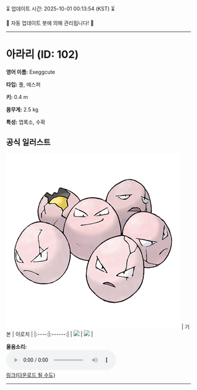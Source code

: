
⏳ 업데이트 시간: 2025-10-01 00:13:54 (KST) ⏳

🤖 자동 업데이트 봇에 의해 관리됩니다! 🤖

---

# 아라리 (ID: 102)
**영어 이름:** Exeggcute

**타입:** 풀, 에스퍼

**키:** 0.4 m

**몸무게:** 2.5 kg

**특성:** 엽록소, 수확

## 공식 일러스트
![](https://raw.githubusercontent.com/PokeAPI/sprites/master/sprites/pokemon/other/official-artwork/102.png)
| 기본 | 이로치 |
|:----:|:------:|
| <img src="http://play.pokemonshowdown.com/sprites/ani/exeggcute.gif" width="200"> | <img src="http://play.pokemonshowdown.com/sprites/ani-shiny/exeggcute.gif" width="200"> |

**울음소리:**<br><audio controls src="https://raw.githubusercontent.com/PokeAPI/cries/main/cries/pokemon/latest/102.ogg"></audio><br> [링크(다운로드 될 수도)](https://raw.githubusercontent.com/PokeAPI/cries/main/cries/pokemon/latest/102.ogg)


---
